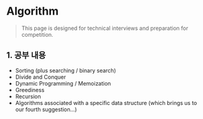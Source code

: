 Algorithm
=========
>This page is designed for technical interviews and preparation for competition.
## 1. 공부 내용
- Sorting (plus searching / binary search)
- Divide and Conquer
- Dynamic Programming / Memoization
- Greediness
- Recursion
- Algorithms associated with a specific data structure (which brings us to our fourth suggestion...)
